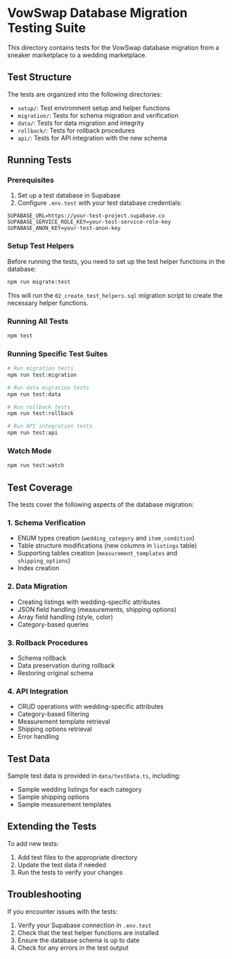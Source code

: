 # VowSwap Database Migration Testing Suite

This directory contains tests for the VowSwap database migration from a sneaker marketplace to a wedding marketplace.

## Test Structure

The tests are organized into the following directories:

- `setup/`: Test environment setup and helper functions
- `migration/`: Tests for schema migration and verification
- `data/`: Tests for data migration and integrity
- `rollback/`: Tests for rollback procedures
- `api/`: Tests for API integration with the new schema

## Running Tests

### Prerequisites

1. Set up a test database in Supabase
2. Configure `.env.test` with your test database credentials:

```
SUPABASE_URL=https://your-test-project.supabase.co
SUPABASE_SERVICE_ROLE_KEY=your-test-service-role-key
SUPABASE_ANON_KEY=your-test-anon-key
```

### Setup Test Helpers

Before running the tests, you need to set up the test helper functions in the database:

```bash
npm run migrate:test
```

This will run the `02_create_test_helpers.sql` migration script to create the necessary helper functions.

### Running All Tests

```bash
npm test
```

### Running Specific Test Suites

```bash
# Run migration tests
npm run test:migration

# Run data migration tests
npm run test:data

# Run rollback tests
npm run test:rollback

# Run API integration tests
npm run test:api
```

### Watch Mode

```bash
npm run test:watch
```

## Test Coverage

The tests cover the following aspects of the database migration:

### 1. Schema Verification

- ENUM types creation (`wedding_category` and `item_condition`)
- Table structure modifications (new columns in `listings` table)
- Supporting tables creation (`measurement_templates` and `shipping_options`)
- Index creation

### 2. Data Migration

- Creating listings with wedding-specific attributes
- JSON field handling (measurements, shipping options)
- Array field handling (style, color)
- Category-based queries

### 3. Rollback Procedures

- Schema rollback
- Data preservation during rollback
- Restoring original schema

### 4. API Integration

- CRUD operations with wedding-specific attributes
- Category-based filtering
- Measurement template retrieval
- Shipping options retrieval
- Error handling

## Test Data

Sample test data is provided in `data/testData.ts`, including:

- Sample wedding listings for each category
- Sample shipping options
- Sample measurement templates

## Extending the Tests

To add new tests:

1. Add test files to the appropriate directory
2. Update the test data if needed
3. Run the tests to verify your changes

## Troubleshooting

If you encounter issues with the tests:

1. Verify your Supabase connection in `.env.test`
2. Check that the test helper functions are installed
3. Ensure the database schema is up to date
4. Check for any errors in the test output
